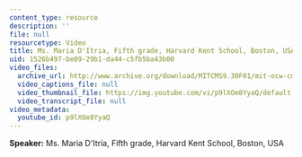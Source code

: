 ```yaml
---
content_type: resource
description: ''
file: null
resourcetype: Video
title: Ms. Maria D'Itria, Fifth grade, Harvard Kent School, Boston, USA
uid: 1526b497-be09-29b1-da44-c5fb5ba43b00
video_files:
  archive_url: http://www.archive.org/download/MITCMS9.30F01/mit-ocw-cms930-maria-03jul2003-220k.mp4
  video_captions_file: null
  video_thumbnail_file: https://img.youtube.com/vi/p9lXOe8YyaQ/default.jpg
  video_transcript_file: null
video_metadata:
  youtube_id: p9lXOe8YyaQ
---
```


**Speaker:** Ms. Maria D'Itria, Fifth grade, Harvard Kent School, Boston, USA